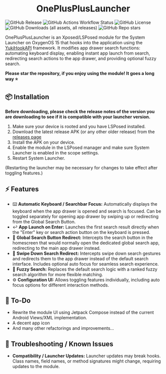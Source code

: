 # <center>OnePlusPlusLauncher</center>
![GitHub Release](https://img.shields.io/github/v/release/wizpizz/OnePlusPlusLauncher?style=for-the-badge)
![GitHub Actions Workflow Status](https://img.shields.io/github/actions/workflow/status/wizpizz/OnePlusPlusLauncher/debug_build.yml?style=for-the-badge&label=DEBUG%20BUILD)
![GitHub License](https://img.shields.io/github/license/wizpizz/OnePlusPlusLauncher?style=for-the-badge)
![GitHub Downloads (all assets, all releases)](https://img.shields.io/github/downloads/wizpizz/OnePlusPlusLauncher/total?style=for-the-badge)
![GitHub Repo stars](https://img.shields.io/github/stars/wizpizz/OnePlusPlusLauncher?style=for-the-badge)


OnePlusPlusLauncher is an Xposed/LSPosed module for the System Launcher on OxygenOS 15 that hooks into the application using the [YukiHookAPI](https://github.com/HighCapable/YuKiHookAPI) framework. It modifies app drawer search functions: automating keyboard display, enabling instant app launch from search, redirecting search actions to the app drawer, and providing optional fuzzy search.

**Please star the repository, if you enjoy using the module! It goes a long way ⭐**

## 📦 Installation

**Before downloading, please check the release notes of the version you are downloading to see if it is compatible with your launcher version.**

1. Make sure your device is rooted and you have LSPosed installed.
2. Download the latest release APK (or any other older release) from the [releases page](https://github.com/wizpizz/OnePlusPlusLauncher/releases)
3. Install the APK on your device.
4. Enable the module in the LSPosed manager and make sure System Launcher is enabled in the scope settings.
5. Restart System Launcher.

(Restarting the launcher may be necessary for changes to take effect after toggling features.)

## ⚡ Features

* ⌨️ **Automatic Keyboard / Searchbar Focus:** Automatically displays the keyboard when the app drawer is opened and search is focused. Can be toggled separately for opening app drawer by swiping up or redirecting from the Global Search Button.
* ↩️ **App Launch on Enter:** Launches the first search result directly when the "Enter" key or search action button on the keyboard is pressed.
* 🔎 **Global Search Button Redirect:** Intercepts the search button in the homescreen that would normally open the dedicated global search app, redirecting to the main app drawer instead.
* 📱 **Swipe Down Search Redirect:** Intercepts swipe down search gestures and redirects them to the app drawer instead of the default search interface. Includes optional auto focus for seamless search experience.
* 🍑 **Fuzzy Search:** Replaces the default search logic with a ranked fuzzy search algorithm for more flexible matching.
* ⚙️ **Configuration UI:** Allows toggling features individually, including auto focus options for different interaction methods.

## 🔮 To-Do

* Rewrite the module UI using Jetpack Compose instead of the current Android Views/XML implementation.
* A decent app icon 
* And many other refactorings and improvements...

## 🔧 Troubleshooting / Known Issues

*   **Compatibility / Launcher Updates:** Launcher updates may break hooks. Class names, field names, or method signatures might change, requiring updates to the module.

